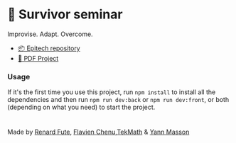# 📲 Survivor seminar
Improvise. Adapt. Overcome.

- [📦 Epitech repository](https://github.com/EpitechPromo2027/B-SVR-500-NAN-5-1-survivor-matheo.coquet)
- [📄 PDF Project](./docs/subject.pdf)

### Usage
If it's the first time you use this project, run `npm install` to install all the dependencies and then run `npm run dev:back` or `npm run dev:front`, or both (depending on what you need) to start the project.

#
Made by [Renard Fute](https://github.com/RenardFute), [Flavien Chenu](https://github.com/flavien-chenu),[TekMath](https://github.com/tekmath) & [Yann Masson](https://github.com/Yann-Masson)
